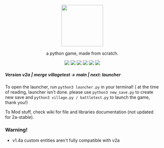 <p align="center"> <image src="simpleRpg.svg" height=136/> <p/>
<p align="center"> a python game, made from scratch. </center>
<p align="center">
  <image src="https://img.shields.io/github/last-commit/reversee-dev/simplerpg/main?style=flat-plastic"/>
  <image src="https://img.shields.io/github/repo-size/reversee-dev/simplerpg?style=flat-plastic"/>
  <image src="https://img.shields.io/github/stars/reversee-dev/simplerpg?style=social"/>
  <image src="https://img.shields.io/badge/python-3.9.7-blueviolet?style=flat-plastic"/>
  <image src="https://img.shields.io/badge/version-2a-ff69b4?style=flat-plastic"/>
  <image src="https://img.shields.io/badge/stable-ff6ba2?style=flat-plastic"/>
</p>

##### Version v2a | merge villagetest -> main | next: launcher
To open the launcher, run ```python3 launcher.py``` in your terminal! ( at the time of reading, launcher isn't done. please use ```python3 new_save.py``` to create new save and ```python3 village.py / battletest.py``` to launch the game, thank you!)  
  
To Mod stuff, check wiki for file and libraries documentation (not updated for 2a-stable).  

### Warning!
 * v1.4a custom entities aren't fully compatible with v2a
